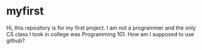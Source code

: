 # myfirst
Hi, this repository is for my first project. I am not a programmer and the only CS class I took in college was Programming 101. 
How am I supposed to use github?
